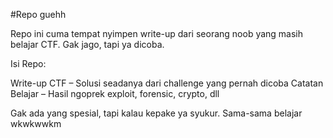 #Repo guehh


Repo ini cuma tempat nyimpen write-up dari seorang noob yang masih belajar CTF. Gak jago, tapi ya dicoba.

Isi Repo:

Write-up CTF – Solusi seadanya dari challenge yang pernah dicoba
Catatan Belajar – Hasil ngoprek exploit, forensic, crypto, dll

Gak ada yang spesial, tapi kalau kepake ya syukur. Sama-sama belajar wkwkwwkm
